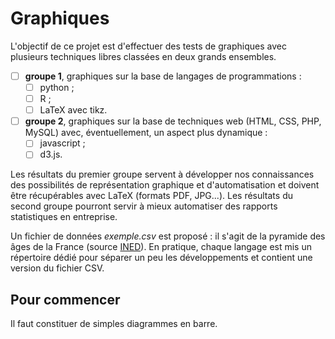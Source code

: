 # Graphiques 

L'objectif de ce projet est d'effectuer des tests de graphiques avec plusieurs techniques libres classées en deux grands ensembles.
- [ ] **groupe 1**, graphiques sur la base de langages de programmations :
  - [ ] python ;
  - [ ] R ;
  - [ ] LaTeX avec tikz.
- [ ] **groupe 2**, graphiques sur la base de techniques web (HTML, CSS, PHP, MySQL) avec, éventuellement, un aspect plus dynamique :
  - [ ] javascript ;
  - [ ] d3.js.

Les résultats du premier groupe servent à développer nos connaissances des possibilités de représentation graphique et d'automatisation et doivent être récupérables avec LaTeX (formats PDF, JPG...). Les résultats du second groupe pourront servir à mieux automatiser des rapports statistiques en entreprise.

Un fichier de données *exemple.csv* est proposé : il s'agit de la pyramide des âges de la France (source [INED](http://www.ined.fr/fr/tout-savoir-population/chiffres/france/structure-population/pyramide-ages/)). En pratique, chaque langage est mis un répertoire dédié pour séparer un peu les développements et contient une version du fichier CSV.

## Pour commencer  

Il faut constituer de simples diagrammes en barre. 